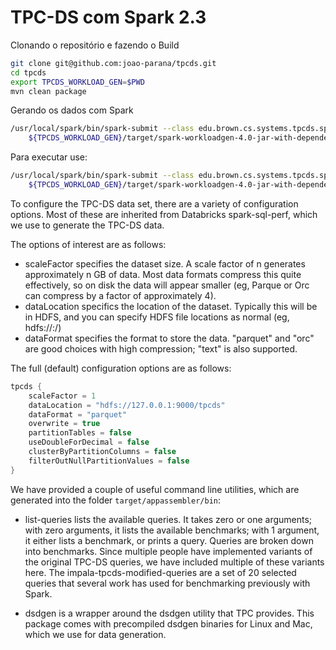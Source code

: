 # TPC-DS com Spark 2.3

Clonando o repositório e fazendo o Build

```bash
git clone git@github.com:joao-parana/tpcds.git
cd tpcds
export TPCDS_WORKLOAD_GEN=$PWD
mvn clean package
```

Gerando os dados com Spark

```bash
/usr/local/spark/bin/spark-submit --class edu.brown.cs.systems.tpcds.spark.SparkTPCDSDataGenerator \
    ${TPCDS_WORKLOAD_GEN}/target/spark-workloadgen-4.0-jar-with-dependencies.jar
```

	
Para executar use:

```bash
/usr/local/spark/bin/spark-submit --class edu.brown.cs.systems.tpcds.spark.SparkTPCDSWorkloadGenerator \
    ${TPCDS_WORKLOAD_GEN}/target/spark-workloadgen-4.0-jar-with-dependencies.jar
```


To configure the TPC-DS data set, there are a variety of configuration options.  Most of these are inherited from Databricks spark-sql-perf, which we use to generate the TPC-DS data.

The options of interest are as follows:

 - scaleFactor specifies the dataset size.  A scale factor of n generates approximately n GB of data.  Most data formats compress this quite effectively, so on disk the data will appear smaller (eg, Parque or Orc can compress by a factor of approximately 4).
 - dataLocation specifics the location of the dataset.  Typically this will be in HDFS, and you can specify HDFS file locations as normal (eg, hdfs://<hostname>:<port>/<path>)
 - dataFormat specifies the format to store the data.  "parquet" and "orc" are good choices with high compression; "text" is also supported.

The full (default) configuration options are as follows:

```java	
tpcds {
    scaleFactor = 1
    dataLocation = "hdfs://127.0.0.1:9000/tpcds"
    dataFormat = "parquet"
    overwrite = true
    partitionTables = false
    useDoubleForDecimal = false
    clusterByPartitionColumns = false
    filterOutNullPartitionValues = false
}
```


We have provided a couple of useful command line utilities, which are generated 
into the folder `target/appassembler/bin`:

* list-queries lists the available queries.  It takes zero or one arguments; with zero arguments, it lists the available benchmarks; with 1 argument, it either lists a benchmark, or prints a query.
Queries are broken down into benchmarks.
Since multiple people have implemented variants of the original TPC-DS queries, we have included multiple of these variants here.  The impala-tpcds-modified-queries are a set of 20 selected queries that several work has used for benchmarking previously with Spark.
 
* dsdgen is a wrapper around the dsdgen utility that TPC provides. This package comes with precompiled dsdgen binaries for Linux and Mac, which we use for data generation.



```bash
```

```bash
```

```bash
```

```bash
```

